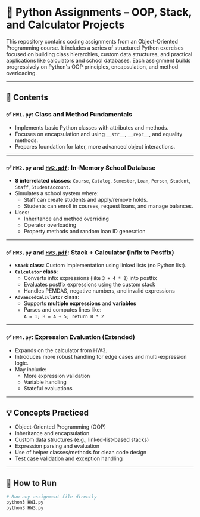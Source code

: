 # 🧮 Python Assignments – OOP, Stack, and Calculator Projects

This repository contains coding assignments from an Object-Oriented Programming course. It includes a series of structured Python exercises focused on building class hierarchies, custom data structures, and practical applications like calculators and school databases. Each assignment builds progressively on Python's OOP principles, encapsulation, and method overloading.

---

## 📁 Contents

### ✅ `HW1.py`: Class and Method Fundamentals
- Implements basic Python classes with attributes and methods.
- Focuses on encapsulation and using `__str__`, `__repr__`, and equality methods.
- Prepares foundation for later, more advanced object interactions.

---

### ✅ `HW2.py` and [`HW2.pdf`](HW2.pdf): In-Memory School Database
- **8 interrelated classes**: `Course`, `Catalog`, `Semester`, `Loan`, `Person`, `Student`, `Staff`, `StudentAccount`.
- Simulates a school system where:
  - Staff can create students and apply/remove holds.
  - Students can enroll in courses, request loans, and manage balances.
- Uses:
  - Inheritance and method overriding
  - Operator overloading
  - Property methods and random loan ID generation

---

### ✅ `HW3.py` and [`HW3.pdf`](HW3.pdf): Stack + Calculator (Infix to Postfix)
- **`Stack` class**: Custom implementation using linked lists (no Python list).
- **`Calculator` class**:
  - Converts infix expressions (like `3 + 4 * 2`) into postfix
  - Evaluates postfix expressions using the custom stack
  - Handles PEMDAS, negative numbers, and invalid expressions
- **`AdvancedCalculator` class**:
  - Supports **multiple expressions** and **variables**
  - Parses and computes lines like:  
    `A = 1; B = A + 5; return B * 2`

---

### ✅ `HW4.py`: Expression Evaluation (Extended)
- Expands on the calculator from HW3.
- Introduces more robust handling for edge cases and multi-expression logic.
- May include:
  - More expression validation
  - Variable handling
  - Stateful evaluations

---

## 💡 Concepts Practiced

- Object-Oriented Programming (OOP)
- Inheritance and encapsulation
- Custom data structures (e.g., linked-list-based stacks)
- Expression parsing and evaluation
- Use of helper classes/methods for clean code design
- Test case validation and exception handling

---

## 🚀 How to Run

```bash
# Run any assignment file directly
python3 HW1.py
python3 HW3.py
